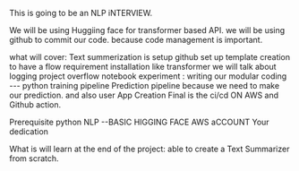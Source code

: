 This is going to be an NLP iNTERVIEW.

We will be using Huggiing face for transformer based API.
we will be using github to commit our code. because code management is important.

what will cover:
Text summerization is 
setup github
set up template creation to have a flow
requirement installation like transformer 
we will talk about logging 
project overflow
notebook experiment : 
writing our modular coding --- python
training pipeline
Prediction pipeline because we need to make our prediction. and also user App Creation
Final is the ci/cd ON AWS and Github action.


Prerequisite
python
NLP --BASIC HIGGING FACE
AWS aCCOUNT
Your dedication


What is will learn at the end of the project:
able to create a Text Summarizer from scratch.
